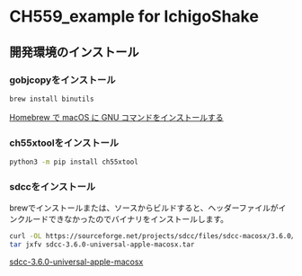 # CH559_example for IchigoShake

## 開発環境のインストール
### gobjcopyをインストール
```sh
brew install binutils
```

[Homebrew で macOS に GNU コマンドをインストールする](https://yu8mada.com/2018/07/25/install-gnu-commands-on-macos-with-homebrew/)


### ch55xtoolをインストール
```sh
python3 -m pip install ch55xtool
```


### sdccをインストール
brewでインストールまたは、ソースからビルドすると、ヘッダーファイルがインクルードできなかったのでバイナリをインストールします。
```sh
curl -OL https://sourceforge.net/projects/sdcc/files/sdcc-macosx/3.6.0/sdcc-3.6.0-universal-apple-macosx.tar.bz2
tar jxfv sdcc-3.6.0-universal-apple-macosx.tar
```
[sdcc-3.6.0-universal-apple-macosx](https://sourceforge.net/projects/sdcc/files/sdcc-macosx/3.6.0/sdcc-3.6.0-universal-apple-macosx.tar.bz2)



